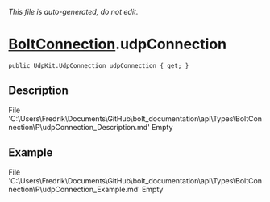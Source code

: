 *This file is auto-generated, do not edit.*

# [BoltConnection](Types/BoltConnection.md).udpConnection
`public UdpKit.UdpConnection udpConnection { get; }`
## Description
File 'C:\Users\Fredrik\Documents\GitHub\bolt_documentation\api\Types\BoltConnection\P\udpConnection_Description.md' Empty
## Example
File 'C:\Users\Fredrik\Documents\GitHub\bolt_documentation\api\Types\BoltConnection\P\udpConnection_Example.md' Empty
